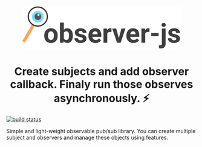 <br />
<p align="center">
  <a href="https://github.com/chakra-ui/chakra-ui/tree/master/logo">
    <img src="/logo.png" alt="observer-js" />
  </a>
</p>

<h1 align="center">Create subjects and add observer callback. Finaly run those observes asynchronously. ⚡️</h1>

<a href="https://circleci.com/gh/badges/shields/tree/master">
  <img src="https://travis-ci.org/atayahmet/observer-js.svg?branch=master" alt="build status">
</a>

Simple and light-weight observable pub/sub library. You can create multiple subject and observers and manage these objects using features.
